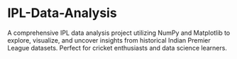 # IPL-Data-Analysis
A comprehensive IPL data analysis project utilizing NumPy and Matplotlib to explore, visualize, and uncover insights from historical Indian Premier League datasets. Perfect for cricket enthusiasts and data science learners.
